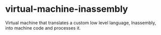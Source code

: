# virtual-machine-inassembly
Virtual machine that translates a custom low level language, Inassembly, into machine code and processes it.

